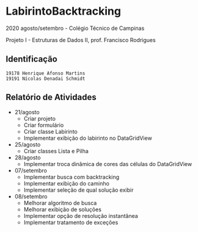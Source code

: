 # LabirintoBacktracking

2020 agosto/setembro - Colégio Técnico de Campinas

Projeto I - Estruturas de Dados II, prof. Francisco Rodrigues

## Identificação
```
19178 Henrique Afonso Martins
19191 Nícolas Denadai Schmidt
```

## Relatório de Atividades
* 21/agosto
  * Criar projeto
  * Criar formulário
  * Criar classe Labirinto
  * Implementar exibição do labirinto no DataGridView
* 25/agosto
  * Criar classes Lista e Pilha
* 28/agosto
  * Implementar troca dinâmica de cores das células do DataGridView
* 07/setembro
  * Implementar busca com backtracking
  * Implementar exibição do caminho
  * Implementar seleção de qual solução exibir
* 08/setembro
  * Melhorar algoritmo de busca
  * Melhorar exibição de soluções
  * Implementar opção de resolução instantânea
  * Implementar tratamento de exceções
